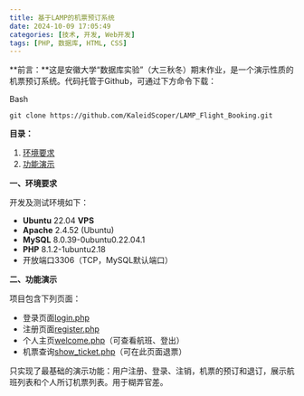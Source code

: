 ```yaml
---
title: 基于LAMP的机票预订系统
date: 2024-10-09 17:05:49
categories: [技术, 开发, Web开发]
tags: [PHP, 数据库, HTML, CSS]
---
```

**前言：**这是安徽大学“数据库实验”（大三秋冬）期末作业，是一个演示性质的机票预订系统。代码托管于Github，可通过下方命令下载：

Bash

```
git clone https://github.com/KaleidScoper/LAMP_Flight_Booking.git
```

**目录：**

1. [环境要求](#1)
2. [功能演示](#2)

**一、环境要求**

开发及测试环境如下：

* **Ubuntu** 22.04 **VPS**
* **Apache** 2.4.52 (Ubuntu)
* **MySQL** 8.0.39-0ubuntu0.22.04.1
* **PHP** 8.1.2-1ubuntu2.18
* 开放端口3306（TCP，MySQL默认端口）

**二、功能演示**

项目包含下列页面：

* 登录页面[login.php](https://github.com/KaleidScoper/LAMP_Flight_Booking/blob/main/src/login.php)
* 注册页面[register.php](https://github.com/KaleidScoper/LAMP_Flight_Booking/blob/main/src/register.php)
* 个人主页[welcome.php](https://github.com/KaleidScoper/LAMP_Flight_Booking/blob/main/src/welcome.php)（可查看航班、登出）
* 机票查询[show_ticket.php](https://github.com/KaleidScoper/LAMP_Flight_Booking/blob/main/src/show_ticket.php)（可在此页面退票）

只实现了最基础的演示功能：用户注册、登录、注销，机票的预订和退订，展示航班列表和个人所订机票列表。用于糊弄官差。

